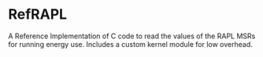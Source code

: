 # RefRAPL
A Reference Implementation of C code to read the values of the RAPL MSRs for running energy use. Includes a custom kernel module for low overhead.
